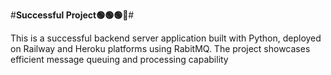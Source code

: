 #**Successful Project🟢🟢🟢💯**#


This is a successful backend server application built with Python, deployed on Railway and Heroku platforms using RabitMQ. The project showcases efficient message queuing and processing capability 
